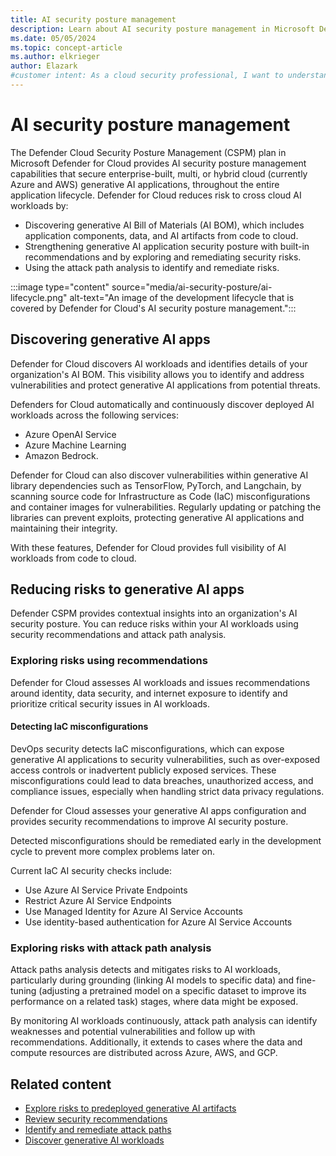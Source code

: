 ```yaml
---
title: AI security posture management
description: Learn about AI security posture management in Microsoft Defender for Cloud and how it protects resources from AI threats.
ms.date: 05/05/2024
ms.topic: concept-article
ms.author: elkrieger
author: Elazark
#customer intent: As a cloud security professional, I want to understand how to secure my generative AI resources using Defender for Cloud's AI security posture management capabilities.
---
```


# AI security posture management

The Defender Cloud Security Posture Management (CSPM) plan in Microsoft Defender for Cloud provides AI security posture management capabilities that secure enterprise-built, multi, or hybrid cloud (currently Azure and AWS) generative AI applications, throughout the entire application lifecycle. Defender for Cloud reduces risk to cross cloud AI workloads by:

- Discovering generative AI Bill of Materials (AI BOM), which includes application components, data, and AI artifacts from code to cloud.
- Strengthening generative AI application security posture with built-in recommendations and by exploring and remediating security risks.
- Using the attack path analysis to identify and remediate risks.

:::image type="content" source="media/ai-security-posture/ai-lifecycle.png" alt-text="An image of the development lifecycle that is covered by Defender for Cloud's AI security posture management.":::

## Discovering generative AI apps

Defender for Cloud discovers AI workloads and identifies details of your organization's AI BOM. This visibility allows you to identify and address vulnerabilities and protect generative AI applications from potential threats.

Defenders for Cloud automatically and continuously discover deployed AI workloads across the following services: 

- Azure OpenAI Service
- Azure Machine Learning
- Amazon Bedrock.

Defender for Cloud can also discover vulnerabilities within generative AI library dependencies such as TensorFlow, PyTorch, and Langchain, by scanning source code for Infrastructure as Code (IaC) misconfigurations and container images for vulnerabilities. Regularly updating or patching the libraries can prevent exploits, protecting generative AI applications and maintaining their integrity.

With these features, Defender for Cloud provides full visibility of AI workloads from code to cloud.

## Reducing risks to generative AI apps

Defender CSPM provides contextual insights into an organization's AI security posture. You can reduce risks within your AI workloads using security recommendations and attack path analysis.

### Exploring risks using recommendations

Defender for Cloud assesses AI workloads and issues recommendations around identity, data security, and internet exposure to identify and prioritize critical security issues in AI workloads.

#### Detecting IaC misconfigurations

DevOps security detects IaC misconfigurations, which can expose generative AI applications to security vulnerabilities, such as over-exposed access controls or inadvertent publicly exposed services. These misconfigurations could lead to data breaches, unauthorized access, and compliance issues, especially when handling strict data privacy regulations.

Defender for Cloud assesses your generative AI apps configuration and provides security recommendations to improve AI security posture. 

Detected misconfigurations should be remediated early in the development cycle to prevent more complex problems later on. 

Current IaC AI security checks include:

- Use Azure AI Service Private Endpoints
- Restrict Azure AI Service Endpoints
- Use Managed Identity for Azure AI Service Accounts
- Use identity-based authentication for Azure AI Service Accounts

### Exploring risks with attack path analysis

Attack paths analysis detects and mitigates risks to AI workloads, particularly during grounding (linking AI models to specific data) and fine-tuning (adjusting a pretrained model on a specific dataset to improve its performance on a related task) stages, where data might be exposed. 

By monitoring AI workloads continuously, attack path analysis can identify weaknesses and potential vulnerabilities and follow up with recommendations. Additionally, it extends to cases where the data and compute resources are distributed across Azure, AWS, and GCP.

## Related content

- [Explore risks to predeployed generative AI artifacts](explore-ai-risk.md)
- [Review security recommendations](review-security-recommendations.md)
- [Identify and remediate attack paths](how-to-manage-attack-path.md)
- [Discover generative AI workloads](identify-ai-workload-model.md)
